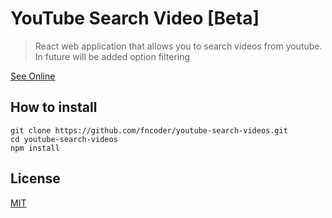 # YouTube Search Video [Beta]
> React web application that allows you to search videos from youtube. In future will be added option filtering

[See Online](https://fncoder.github.io/youtube-search-videos/)

## How to install

```
git clone https://github.com/fncoder/youtube-search-videos.git
cd youtube-search-videos
npm install
```


## License
[MIT](https://github.com/fncoder/youtube-search-videos/blob/master/LICENSE)
